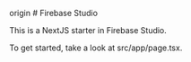  origin # Firebase Studio

This is a NextJS starter in Firebase Studio.

To get started, take a look at src/app/page.tsx.
